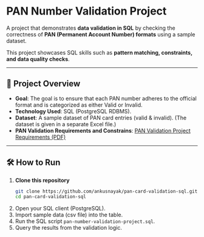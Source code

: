 # PAN Number Validation Project

A project that demonstrates **data validation in SQL** by checking the correctness of **PAN (Permanent Account Number) formats** using a sample dataset.

This project showcases SQL skills such as **pattern matching, constraints, and data quality checks**.

---

## 📌 Project Overview
- **Goal**: The goal is to ensure that each PAN 
number adheres to the official format and is categorized as either Valid or Invalid. 
- **Technology Used**: SQL (PostgreSQL RDBMS).
- **Dataset**: A sample dataset of PAN card entries (valid & invalid). (The dataset is given in a separate Excel file.)
- **PAN Validation Requirements and Constrains**: [PAN Validation Project Requirements (PDF)](https://github.com/ankusnayak/pan-card-validation-sql/blob/main/problem_statement/PAN%20Number%20Validation%20-%20Problem%20Statement.pdf)

---

## 🛠️ How to Run

1. **Clone this repository**  
   ```bash
   git clone https://github.com/ankusnayak/pan-card-validation-sql.git
   cd pan-card-validation-sql

2. Open your SQL client (PostgreSQL).
3. Import sample data (csv file) into the table.
4. Run the SQL script `pan-number-validation-project.sql`.
5. Query the results from the validation logic.